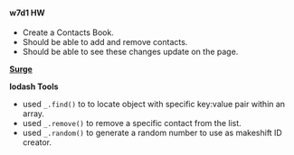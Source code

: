 #### w7d1 HW

* Create a Contacts Book.
* Should be able to add and remove contacts.
* Should be able to see these changes update on the page.

[**Surge**](tiy-humdrum-mvcfirsthw.surge.sh
)

**lodash Tools**
* used `_.find()` to to locate object with specific key:value pair within an array.
* used `_.remove()` to remove a specific contact from the list.
* used `_.random()` to generate a random number to use as makeshift ID creator.